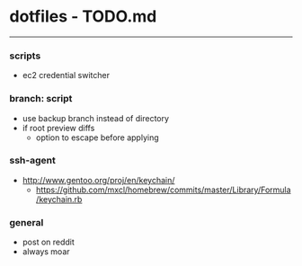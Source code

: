 # dotfiles - TODO.md
---

### scripts
* ec2 credential switcher

### branch: script
* use backup branch instead of directory
* if root preview diffs
  * option to escape before applying

### ssh-agent
* http://www.gentoo.org/proj/en/keychain/
  * https://github.com/mxcl/homebrew/commits/master/Library/Formula/keychain.rb

### general
* post on reddit
* always moar
